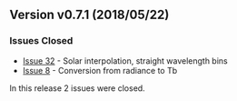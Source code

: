 ## Version v0.7.1 (2018/05/22)

### Issues Closed

* [Issue 32](https://github.com/pytroll/pyspectral/issues/32) - Solar interpolation, straight wavelength bins
* [Issue 8](https://github.com/pytroll/pyspectral/issues/8) - Conversion from radiance to Tb

In this release 2 issues were closed.
